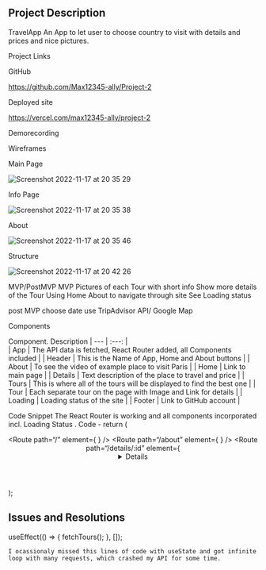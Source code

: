 ## Project Description

 TravelApp
 An App to let user to choose country to visit with details and prices and nice pictures. 
 

Project Links

GitHub

https://github.com/Max12345-ally/Project-2

Deployed site

https://vercel.com/max12345-ally/project-2

Demorecording


Wireframes

Main Page

![Screenshot 2022-11-17 at 20 35 29](https://user-images.githubusercontent.com/82536307/202517984-949e26fa-ec7c-420d-abc8-f25ee46d7adc.png)

Info Page

![Screenshot 2022-11-17 at 20 35 38](https://user-images.githubusercontent.com/82536307/202518134-537d7be1-5429-42d6-8ef1-3fd64fc4123b.png)

About

![Screenshot 2022-11-17 at 20 35 46](https://user-images.githubusercontent.com/82536307/202518197-207cebad-42f6-4546-940d-79c2a05c0c4a.png)



Structure

![Screenshot 2022-11-17 at 20 42 26](https://user-images.githubusercontent.com/82536307/202519054-a0be6e7d-d8cd-4490-8bc4-764277e937a7.png)


MVP/PostMVP
MVP
Pictures of each Tour with short info
Show more details of the Tour
Using Home About to navigate through site
See Loading status

post MVP
choose date
use TripAdvisor API/ Google Map

Components

Component.  Description
| --- | :---: |  
| App | The API data is fetched, React Router added, all Components included |
| Header | This is the Name of App, Home and About buttons |
| About | To see the video of example place to visit Paris |
| Home | Link to main page |
| Details | Text description of the place to travel and price |
| Tours | This is where all of the tours will be displayed to find the best one |
| Tour | Each separate tour on the page with Image and Link for details |
| Loading | Loading status of the site |
| Footer | Link to GitHub account |

Code Snippet
The React Router is working and all components incorporated incl. Loading Status . 
Code -
return  (
    <main>
      <Header />
      <Routes>
         <Route path=“/” element={ <Home tours={tours} /> } />
         <Route path=“/about” element={ <About /> } />
         <Route path=“/details/:id” element={ <Details tours={tours} /> } />
      </Routes>
      <Footer />
    </main>
  );

## Issues and Resolutions

  useEffect(() => {
      fetchTours();
    }, []);
    
    I ocassionaly missed this lines of code with useState and got infinite loop with many requests, which crashed my API for some time. 





